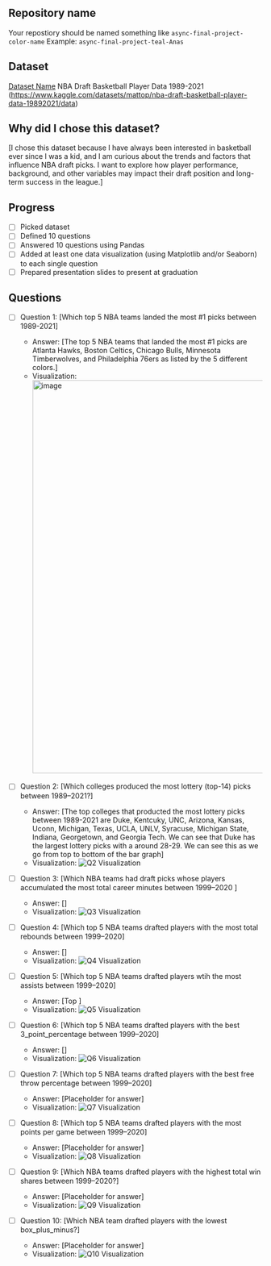 ## Repository name
Your repostiory should be named something like `async-final-project-color-name`
Example: `async-final-project-teal-Anas`

## Dataset
[Dataset Name](https://www.example.com/link-to-dataset)
NBA Draft Basketball Player Data 1989-2021 (https://www.kaggle.com/datasets/mattop/nba-draft-basketball-player-data-19892021/data)

## Why did I chose this dataset?

[I chose this dataset because I have always been interested in basketball ever since I was a kid, and I am curious about the trends and factors that influence NBA draft picks. I want to explore how player performance, background, and other variables may impact their draft position and long-term success in the league.]

## Progress
- [ ] Picked dataset
- [ ] Defined 10 questions
- [ ] Answered 10 questions using Pandas
- [ ] Added at least one data visualization (using Matplotlib and/or Seaborn) to each single question
- [ ] Prepared presentation slides to present at graduation

## Questions
- [ ] Question 1: [Which top 5 NBA teams landed the most #1 picks between 1989-2021]
  - Answer: [The top 5 NBA teams that landed the most #1 picks are Atlanta Hawks, Boston Celtics, Chicago Bulls, Minnesota Timberwolves, and Philadelphia 76ers as listed by the 5 different colors.]
  - Visualization: <img width="1422" height="780" alt="image" src="https://github.com/user-attachments/assets/034db0f4-f7b2-49d2-84dc-1420c62f00cb" />
 

- [ ] Question 2: [Which colleges produced the most lottery (top-14) picks between 1989–2021?]
  - Answer: [The top colleges that producted the most lottery picks between 1989-2021 are Duke, Kentcuky, UNC, Arizona, Kansas, Uconn, Michigan, Texas, UCLA, UNLV, Syracuse, Michigan State, Indiana, Georgetown, and Georgia Tech. We can see that Duke has the largest lottery picks with a around 28-29. We can see this as we go from top to bottom of the bar graph]
  - Visualization: ![Q2 Visualization](https://example.com/path-to-image-2.png)

- [ ] Question 3: [Which NBA teams had draft picks whose players accumulated the most total career minutes between 1999–2020 ]
  - Answer: []
  - Visualization: ![Q3 Visualization](https://example.com/path-to-image-3.png)

- [ ] Question 4: [Which top 5 NBA teams drafted players with the most total rebounds between 1999–2020]
  - Answer: []
  - Visualization: ![Q4 Visualization](https://example.com/path-to-image-4.png)

- [ ] Question 5: [Which top 5 NBA teams drafted players wtih the most assists between 1999–2020]
  - Answer: [Top ]
  - Visualization: ![Q5 Visualization](https://example.com/path-to-image-5.png)

- [ ] Question 6: [Which top 5 NBA teams drafted players with the best 3_point_percentage between 1999–2020]
  - Answer: []
  - Visualization: ![Q6 Visualization](https://example.com/path-to-image-6.png)

- [ ] Question 7: [Which top 5 NBA teams drafted players with the best free throw percentage between 1999–2020]
  - Answer: [Placeholder for answer]
  - Visualization: ![Q7 Visualization](https://example.com/path-to-image-7.png)

- [ ] Question 8: [Which top 5 NBA teams drafted players with the most points per game between 1999–2020]
  - Answer: [Placeholder for answer]
  - Visualization: ![Q8 Visualization](https://example.com/path-to-image-8.png)

- [ ] Question 9: [Which NBA teams drafted players with the highest total win shares between 1999–2020?]
  - Answer: [Placeholder for answer]
  - Visualization: ![Q9 Visualization](https://example.com/path-to-image-9.png)

- [ ] Question 10: [Which NBA team drafted players with the lowest box_plus_minus?]
  - Answer: [Placeholder for answer]
  - Visualization: ![Q10 Visualization](https://example.com/path-to-image-10.png)
